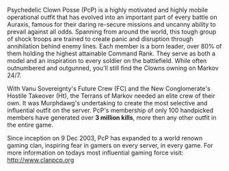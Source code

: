 Psychedelic Clown Posse (PcP) is a highly motivated and highly mobile
operational outfit that has evolved into an important part of every
battle on Auraxis, famous for their daring re-secure missions and
uncanny ability to prevail against all odds. Spanning from around the
world, this tough group of shock troops are trained to create panic and
disruption through annihilation behind enemy lines. Each member is a
born leader, over 80% of them holding the highest attainable Command
Rank. They serve as both a model and an inspiration to every soldier on
the battlefield. While often outnumbered and outgunned, you'll still
find the Clowns owning on Markov 24/7.

With Vanu Sovereignty's Future Crew (FC) and the New Conglomerate's
Hostile Takeover (Ht), the Terrans of Markov needed an elite crew of
their own. It was Murphdawg's undertaking to create the most selective
and influential outfit on the server. PcP's membership of only 100
handpicked members have generated over **3 million kills**, more then
any other outfit in the entire game.

Since inception on 9 Dec 2003, PcP has expanded to a world renown gaming
clan, inspiring fear in gamers on every server, in every game. For more
information on todays most influential gaming force visit:
<http://www.clanpcp.org>